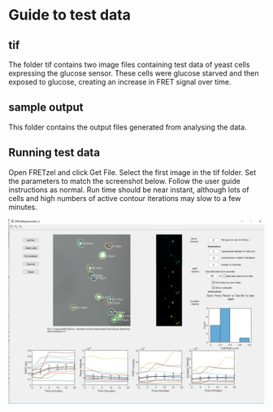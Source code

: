# Guide to test data

## tif
The folder tif contains two image files containing test data of yeast cells expressing the glucose sensor. These cells were glucose starved and then exposed to glucose, creating an increase in FRET signal over time.

## sample output
This folder contains the output files generated from analysing the data.

## Running test data
Open FRETzel and click Get File. Select the first image in the tif folder. Set the parameters to match the screenshot below. Follow the user guide instructions as normal. Run time should be near instant, although lots of cells and high numbers of active contour iterations may slow to a few minutes.

![Image of interface](programScreenshot.jpg)
